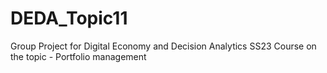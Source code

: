 # DEDA_Topic11
Group Project for Digital Economy and Decision Analytics SS23 Course on the topic - Portfolio management 
